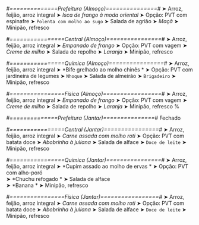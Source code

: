 
*#==============Prefeitura (Almoço)===============#*
➤ Arroz, feijão, arroz integral
➤ *Isca de frango à moda oriental*
➤ Opção: PVT com espinafre
➤ `Polenta com molho ao sugo`
➤ Salada de agrião
➤ *Maçã*
➤ Minipão, refresco

*#================Central (Almoço)================#*
➤ Arroz, feijão, arroz integral
➤ *Empanado de frango*
➤ Opção: PVT com vagem
➤ *Creme de milho*
➤ Salada de repolho
➤ *Laranja*
➤ Minipão, refresco

*#================Química (Almoço)================#*
➤ Arroz, feijão, arroz integral
➤ *Bife grelhado ao molho chinês *
➤ Opção: PVT com jardineira de legumes 
➤ `Nhoque`
➤ Salada de almeirão
➤ `Brigadeiro`
➤ Minipão, refresco

*#================Física (Almoço)=================#*
➤ Arroz, feijão, arroz integral
➤ *Empanado de frango*
➤ Opção: PVT com vagem
➤ *Creme de milho*
➤ Salada de repolho
➤ *Laranja*
➤ Minipão, refresco
%

*#==============Prefeitura (Jantar)===============#*
Fechado

*#================Central (Jantar)================#*
➤ Arroz, feijão, arroz integral
➤ *Carne assada com molho roti*
➤ Opção: PVT com batata doce
➤ *Abobrinha à juliana*
➤ Salada de alface
➤ `Doce de leite`
➤ Minipão, refresco

*#================Química (Jantar)================#*
➤ Arroz, feijão, arroz integral
➤ *Cupim assado ao molho de ervas *
➤ Opção: PVT com alho-poró   
➤ *Chuchu refogado *
➤ Salada de alface   
➤ *Banana   *
➤ Minipão, refresco

*#================Física (Jantar)=================#*
➤ Arroz, feijão, arroz integral
➤ *Carne assada com molho roti*
➤ Opção: PVT com batata doce
➤ *Abobrinha à juliana*
➤ Salada de alface
➤ `Doce de leite`
➤ Minipão, refresco
